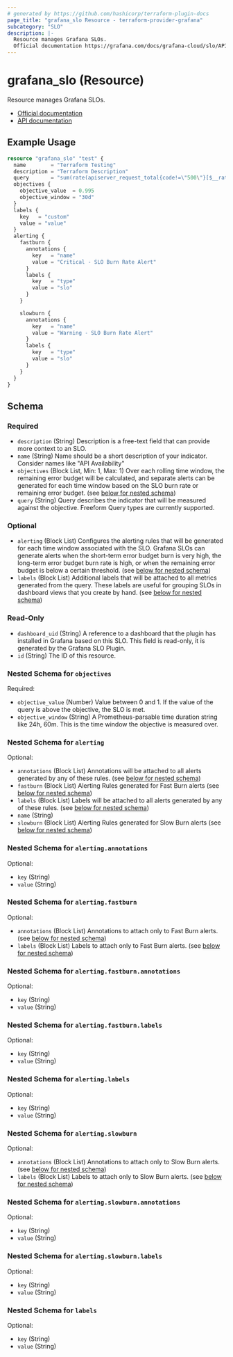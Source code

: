 ```yaml
---
# generated by https://github.com/hashicorp/terraform-plugin-docs
page_title: "grafana_slo Resource - terraform-provider-grafana"
subcategory: "SLO"
description: |-
  Resource manages Grafana SLOs.
  Official documentation https://grafana.com/docs/grafana-cloud/slo/API documentation https://grafana.com/docs/grafana-cloud/slo/api/
---
```


# grafana_slo (Resource)

Resource manages Grafana SLOs. 

* [Official documentation](https://grafana.com/docs/grafana-cloud/slo/)
* [API documentation](https://grafana.com/docs/grafana-cloud/slo/api/)

## Example Usage

```terraform
resource "grafana_slo" "test" {
  name        = "Terraform Testing"
  description = "Terraform Description"
  query       = "sum(rate(apiserver_request_total{code!=\"500\"}[$__rate_interval])) / sum(rate(apiserver_request_total[$__rate_interval]))"
  objectives {
    objective_value  = 0.995
    objective_window = "30d"
  }
  labels {
    key   = "custom"
    value = "value"
  }
  alerting {
    fastburn {
      annotations {
        key   = "name"
        value = "Critical - SLO Burn Rate Alert"
      }
      labels {
        key   = "type"
        value = "slo"
      }
    }

    slowburn {
      annotations {
        key   = "name"
        value = "Warning - SLO Burn Rate Alert"
      }
      labels {
        key   = "type"
        value = "slo"
      }
    }
  }
}
```

<!-- schema generated by tfplugindocs -->
## Schema

### Required

- `description` (String) Description is a free-text field that can provide more context to an SLO.
- `name` (String) Name should be a short description of your indicator. Consider names like "API Availability"
- `objectives` (Block List, Min: 1, Max: 1) Over each rolling time window, the remaining error budget will be calculated, and separate alerts can be generated for each time window based on the SLO burn rate or remaining error budget. (see [below for nested schema](#nestedblock--objectives))
- `query` (String) Query describes the indicator that will be measured against the objective. Freeform Query types are currently supported.

### Optional

- `alerting` (Block List) Configures the alerting rules that will be generated for each
				time window associated with the SLO. Grafana SLOs can generate
				alerts when the short-term error budget burn is very high, the
				long-term error budget burn rate is high, or when the remaining
				error budget is below a certain threshold. (see [below for nested schema](#nestedblock--alerting))
- `labels` (Block List) Additional labels that will be attached to all metrics generated from the query. These labels are useful for grouping SLOs in dashboard views that you create by hand. (see [below for nested schema](#nestedblock--labels))

### Read-Only

- `dashboard_uid` (String) A reference to a dashboard that the plugin has installed in Grafana based on this SLO. This field is read-only, it is generated by the Grafana SLO Plugin.
- `id` (String) The ID of this resource.

<a id="nestedblock--objectives"></a>
### Nested Schema for `objectives`

Required:

- `objective_value` (Number) Value between 0 and 1. If the value of the query is above the objective, the SLO is met.
- `objective_window` (String) A Prometheus-parsable time duration string like 24h, 60m. This is the time window the objective is measured over.


<a id="nestedblock--alerting"></a>
### Nested Schema for `alerting`

Optional:

- `annotations` (Block List) Annotations will be attached to all alerts generated by any of these rules. (see [below for nested schema](#nestedblock--alerting--annotations))
- `fastburn` (Block List) Alerting Rules generated for Fast Burn alerts (see [below for nested schema](#nestedblock--alerting--fastburn))
- `labels` (Block List) Labels will be attached to all alerts generated by any of these rules. (see [below for nested schema](#nestedblock--alerting--labels))
- `name` (String)
- `slowburn` (Block List) Alerting Rules generated for Slow Burn alerts (see [below for nested schema](#nestedblock--alerting--slowburn))

<a id="nestedblock--alerting--annotations"></a>
### Nested Schema for `alerting.annotations`

Optional:

- `key` (String)
- `value` (String)


<a id="nestedblock--alerting--fastburn"></a>
### Nested Schema for `alerting.fastburn`

Optional:

- `annotations` (Block List) Annotations to attach only to Fast Burn alerts. (see [below for nested schema](#nestedblock--alerting--fastburn--annotations))
- `labels` (Block List) Labels to attach only to Fast Burn alerts. (see [below for nested schema](#nestedblock--alerting--fastburn--labels))

<a id="nestedblock--alerting--fastburn--annotations"></a>
### Nested Schema for `alerting.fastburn.annotations`

Optional:

- `key` (String)
- `value` (String)


<a id="nestedblock--alerting--fastburn--labels"></a>
### Nested Schema for `alerting.fastburn.labels`

Optional:

- `key` (String)
- `value` (String)



<a id="nestedblock--alerting--labels"></a>
### Nested Schema for `alerting.labels`

Optional:

- `key` (String)
- `value` (String)


<a id="nestedblock--alerting--slowburn"></a>
### Nested Schema for `alerting.slowburn`

Optional:

- `annotations` (Block List) Annotations to attach only to Slow Burn alerts. (see [below for nested schema](#nestedblock--alerting--slowburn--annotations))
- `labels` (Block List) Labels to attach only to Slow Burn alerts. (see [below for nested schema](#nestedblock--alerting--slowburn--labels))

<a id="nestedblock--alerting--slowburn--annotations"></a>
### Nested Schema for `alerting.slowburn.annotations`

Optional:

- `key` (String)
- `value` (String)


<a id="nestedblock--alerting--slowburn--labels"></a>
### Nested Schema for `alerting.slowburn.labels`

Optional:

- `key` (String)
- `value` (String)




<a id="nestedblock--labels"></a>
### Nested Schema for `labels`

Optional:

- `key` (String)
- `value` (String)



